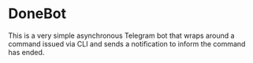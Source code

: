 # DoneBot
This is a very simple asynchronous Telegram bot that wraps around a command issued via CLI and sends a notification to inform the command has ended.

